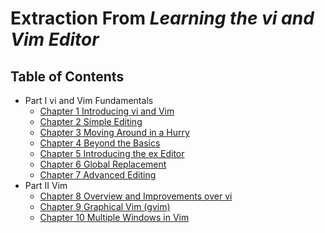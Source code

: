 # Extraction From *Learning the vi and Vim Editor*
## Table of Contents
- Part I vi and Vim Fundamentals
    - [Chapter 1 Introducing vi and Vim](./Part-I/Chapter-1.md)
    - [Chapter 2 Simple Editing](./Part-I/Chapter-2.md)
    - [Chapter 3 Moving Around in a Hurry](./Part-I/Chapter-3.md)
    - [Chapter 4 Beyond the Basics](./Part-I/Chapter-4.md)
    - [Chapter 5 Introducing the ex Editor](./Part-I/Chapter-5.md)
    - [Chapter 6 Global Replacement](./Part-I/Chapter-6.md)
    - [Chapter 7 Advanced Editing](./Part-I/Chapter-7.md)
- Part II Vim
    - [Chapter 8 Overview and Improvements over vi](./Part-II/Chapter-8.md)
    - [Chapter 9 Graphical Vim (gvim)](./Part-II/Chapter-9.md)
    - [Chapter 10 Multiple Windows in Vim](./Part-II/Chapter-10.md)
